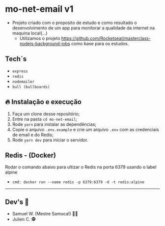# mo-net-email v1
- Projeto criado com o proposito de estudo e como resultado o desenvolvimento de um app para monitorar a qualidade da internet na maquina local(...)
  - Utilizamos o projeto https://github.com/Rocketseat/masterclass-nodejs-background-jobs como base para os estudos.

## Tech`s
- `express`
- `redis`
- `nodemailer`
- `bull (bullboards)`


## 🔥 Instalação e execução 

1. Faça um clone desse repositório;
2. Entre na pasta `cd mo-net-email`;
3. Rode `yarn` para instalar as dependências;
4. Copie o arquivo `.env.example` e crie um arquivo `.env` com as credenciais de email e do Redis;
7. Rode `yarn dev` para iniciar o servidor.

##  Redis - (Docker)
  Rodar o comando abaixo para ultizar o Redis na porta 6379 usando o label alpine
  - `cmd: docker run --name redis -p 6379:6379 -d -t redis:alpine`

---
##  Dev's 💠
- Samuel W. (Mestre Samuca!) 👨‍🏫
- Julien C. 🕵
